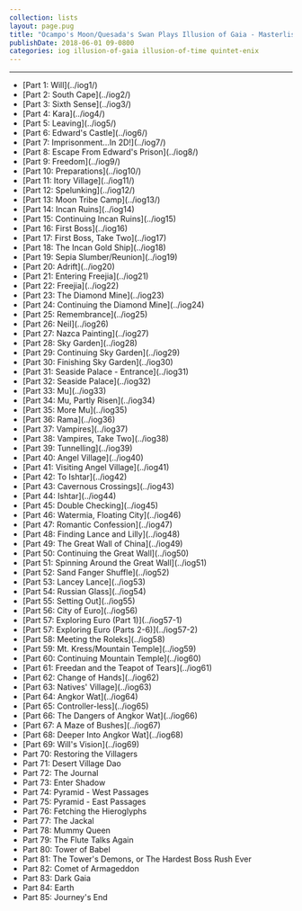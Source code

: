 ```yaml
---
collection: lists
layout: page.pug
title: "Ocampo's Moon/Quesada's Swan Plays Illusion of Gaia - Masterlist"
publishDate: 2018-06-01 09-0800
categories: iog illusion-of-gaia illusion-of-time quintet-enix
---
```


---
<ul class="masterlink-wrapper">
	<li>[Part 1: Will](../iog1/)</li>
	<li>[Part 2: South Cape](../iog2/)</li>
	<li>[Part 3: Sixth Sense](../iog3/)</li>
	<li>[Part 4: Kara](../iog4/)</li>
	<li>[Part 5: Leaving](../iog5/)</li>
	<li>[Part 6: Edward's Castle](../iog6/)</li>
	<li>[Part 7: Imprisonment...In 2D!](../iog7/)</li>
	<li>[Part 8: Escape From Edward's Prison](../iog8/)</li>
	<li>[Part 9: Freedom](../iog9/)</li>
	<li>[Part 10: Preparations](../iog10/)</li>
	<li>[Part 11: Itory Village](../iog11/)</li>
	<li>[Part 12: Spelunking](../iog12/)</li>
	<li>[Part 13: Moon Tribe Camp](../iog13/)</li>
	<li>[Part 14: Incan Ruins](../iog14)</li>
	<li>[Part 15: Continuing Incan Ruins](../iog15)</li>
	<li>[Part 16: First Boss](../iog16)</li>
	<li>[Part 17: First Boss, Take Two](../iog17)</li>
	<li>[Part 18: The Incan Gold Ship](../iog18)</li>
	<li>[Part 19: Sepia Slumber/Reunion](../iog19)</li>
	<li>[Part 20: Adrift](../iog20)</li>
	<li>[Part 21: Entering Freejia](../iog21)</li>
	<li>[Part 22: Freejia](../iog22)</li>
	<li>[Part 23: The Diamond Mine](../iog23)</li>
	<li>[Part 24: Continuing the Diamond Mine](../iog24)</li>
	<li>[Part 25: Remembrance](../iog25)</li>
	<li>[Part 26: Neil](../iog26)</li>
	<li>[Part 27: Nazca Painting](../iog27)</li>
	<li>[Part 28: Sky Garden](../iog28)</li>
	<li>[Part 29: Continuing Sky Garden](../iog29)</li>
	<li>[Part 30: Finishing Sky Garden](../iog30)</li>
	<li>[Part 31: Seaside Palace - Entrance](../iog31)</li>
	<li>[Part 32: Seaside Palace](../iog32)</li>
	<li>[Part 33: Mu](../iog33)</li>
	<li>[Part 34: Mu, Partly Risen](../iog34)</li>
	<li>[Part 35: More Mu](../iog35)</li>
	<li>[Part 36: Rama](../iog36)</li>
	<li>[Part 37: Vampires](../iog37)</li>
	<li>[Part 38: Vampires, Take Two](../iog38)</li>
	<li>[Part 39: Tunnelling](../iog39)</li>
	<li>[Part 40: Angel Village](../iog40)</li>
	<li>[Part 41: Visiting Angel Village](../iog41)</li>
	<li>[Part 42: To Ishtar](../iog42)</li>
	<li>[Part 43: Cavernous Crossings](../iog43)</li>
	<li>[Part 44: Ishtar](../iog44)</li>
	<li>[Part 45: Double Checking](../iog45)</li>
	<li>[Part 46: Watermia, Floating City](../iog46)</li>
	<li>[Part 47: Romantic Confession](../iog47)</li>
	<li>[Part 48: Finding Lance and Lilly](../iog48)</li>
	<li>[Part 49: The Great Wall of China](../iog49)</li>
	<li>[Part 50: Continuing the Great Wall](../iog50)</li>
	<li>[Part 51: Spinning Around the Great Wall](../iog51)</li>
	<li>[Part 52: Sand Fanger Shuffle](../iog52)</li>
	<li>[Part 53: Lancey Lance](../iog53)</li>
	<li>[Part 54: Russian Glass](../iog54)</li>
	<li>[Part 55: Setting Out](../iog55)</li>
	<li>[Part 56: City of Euro](../iog56)</li>
	<li>[Part 57: Exploring Euro (Part 1)](../iog57-1)</li>
	<li>[Part 57: Exploring Euro (Parts 2-6)](../iog57-2)</li>
	<li>[Part 58: Meeting the Roleks](../iog58)</li>
	<li>[Part 59: Mt. Kress/Mountain Temple](../iog59)</li>
	<li>[Part 60: Continuing Mountain Temple](../iog60)</li>
	<li>[Part 61: Freedan and the Teapot of Tears](../iog61)</li>
	<li>[Part 62: Change of Hands](../iog62)</li>
	<li>[Part 63: Natives' Village](../iog63)</li>
	<li>[Part 64: Angkor Wat](../iog64)</li>
	<li>[Part 65: Controller-less](../iog65)</li>
	<li>[Part 66: The Dangers of Angkor Wat](../iog66)</li>
	<li>[Part 67: A Maze of Bushes](../iog67)</li>
	<li>[Part 68: Deeper Into Angkor Wat](../iog68)</li>
	<li>[Part 69: Will's Vision](../iog69)</li>
	<li>Part 70: Restoring the Villagers</li>
	<li>Part 71: Desert Village Dao</li>
	<li>Part 72: The Journal</li>
	<li>Part 73: Enter Shadow</li>
	<li>Part 74: Pyramid - West Passages</li>
	<li>Part 75: Pyramid - East Passages</li>
	<li>Part 76: Fetching the Hieroglyphs</li>
	<li>Part 77: The Jackal</li>
	<li>Part 78: Mummy Queen</li>
	<li>Part 79: The Flute Talks Again</li>
	<li>Part 80: Tower of Babel</li>
	<li>Part 81: The Tower's Demons, or The Hardest Boss Rush Ever</li>
	<li>Part 82: Comet of Armageddon</li>
	<li>Part 83: Dark Gaia</li>
	<li>Part 84: Earth</li>
	<li>Part 85: Journey's End</li>
</ul>